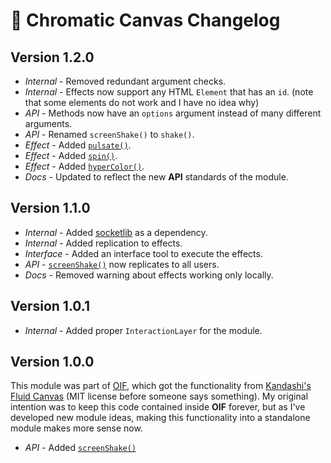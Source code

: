 # 🎴 Chromatic Canvas Changelog

## Version 1.2.0

- *Internal* - Removed redundant argument checks.
- *Internal* - Effects now support any HTML `Element` that has an `id`. (note that some elements do not work and I have no idea why)
- *API* - Methods now have an `options` argument instead of many different arguments.
- *API* - Renamed `screenShake()` to `shake()`.
- *Effect* - Added [`pulsate()`](https://docs.rpgmadesimple.com/FVTT-ChromaticCanvas/#/apiReference?id=pulsate).
- *Effect* - Added [`spin()`](https://docs.rpgmadesimple.com/FVTT-ChromaticCanvas/#/apiReference?id=spin).
- *Effect* - Added [`hyperColor()`](https://docs.rpgmadesimple.com/FVTT-ChromaticCanvas/#/apiReference?id=hyper-color).
- *Docs* - Updated to reflect the new **API** standards of the module.

## Version 1.1.0

- *Internal* - Added [socketlib](https://foundryvtt.com/packages/socketlib) as a dependency.
- *Internal* - Added replication to effects.
- *Interface* - Added an interface tool to execute the effects.
- *API* - [`screenShake()`](https://docs.rpgmadesimple.com/FVTT-ChromaticCanvas/#/apiReference?id=shake) now replicates to all users.
- *Docs* - Removed warning about effects working only locally.

## Version 1.0.1

- *Internal* - Added proper `InteractionLayer` for the module.

## Version 1.0.0

This module was part of [OIF](https://foundryvtt.com/packages/object-interaction-fx), which got the functionality from [Kandashi's Fluid Canvas](https://github.com/kandashi/kandashis-fluid-canvas) (MIT license before someone says something). My original intention was to keep this code contained inside **OIF** forever, but as I've developed new module ideas, making this functionality into a standalone module makes more sense now.

- *API* - Added [`screenShake()`](https://docs.rpgmadesimple.com/FVTT-ChromaticCanvas/#/apiReference?id=shake)

##
